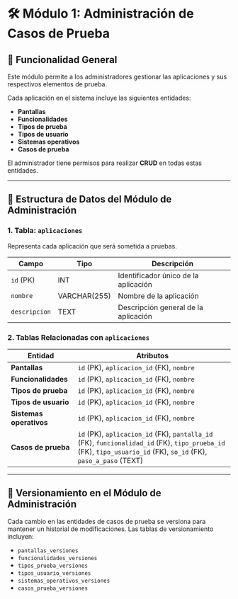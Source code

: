# **🛠️ Módulo 1: Administración de Casos de Prueba**  

## **📌 Funcionalidad General**  
Este módulo permite a los administradores gestionar las aplicaciones y sus respectivos elementos de prueba.  

Cada aplicación en el sistema incluye las siguientes entidades:  
- **Pantallas**  
- **Funcionalidades**  
- **Tipos de prueba**  
- **Tipos de usuario**  
- **Sistemas operativos**  
- **Casos de prueba**  

El administrador tiene permisos para realizar **CRUD** en todas estas entidades.

---

## **📑 Estructura de Datos del Módulo de Administración**  

### **1. Tabla: `aplicaciones`**  
Representa cada aplicación que será sometida a pruebas.

| Campo | Tipo | Descripción |
|--------|------|-------------|
| `id` (PK) | INT | Identificador único de la aplicación |
| `nombre` | VARCHAR(255) | Nombre de la aplicación |
| `descripcion` | TEXT | Descripción general de la aplicación |

### **2. Tablas Relacionadas con `aplicaciones`**  

| Entidad | Atributos |
|---------|----------|
| **Pantallas** | `id` (PK), `aplicacion_id` (FK), `nombre` |
| **Funcionalidades** | `id` (PK), `aplicacion_id` (FK), `nombre` |
| **Tipos de prueba** | `id` (PK), `aplicacion_id` (FK), `nombre` |
| **Tipos de usuario** | `id` (PK), `aplicacion_id` (FK), `nombre` |
| **Sistemas operativos** | `id` (PK), `aplicacion_id` (FK), `nombre` |
| **Casos de prueba** | `id` (PK), `aplicacion_id` (FK), `pantalla_id` (FK), `funcionalidad_id` (FK), `tipo_prueba_id` (FK), `tipo_usuario_id` (FK), `so_id` (FK), `paso_a_paso` (TEXT) |

---

## **📜 Versionamiento en el Módulo de Administración**

Cada cambio en las entidades de casos de prueba se versiona para mantener un historial de modificaciones. Las tablas de versionamiento incluyen:

- `pantallas_versiones`
- `funcionalidades_versiones`
- `tipos_prueba_versiones`
- `tipos_usuario_versiones`
- `sistemas_operativos_versiones`
- `casos_prueba_versiones`
